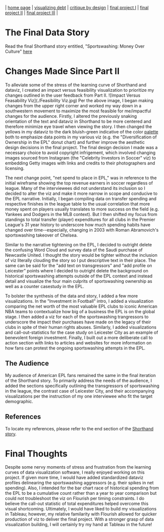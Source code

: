 | [home page](https://cmustudent.github.io/tswd-portfolio-templates/) | [visualizing debt](visualizing-government-debt) | [critique by design](critique-by-design) | [final project I](final-project-part-one) | [final project II](final-project-part-two) | [final project III](final-project-part-three) |

# The Final Data Story
Read the final Shorthand story entitled, "Sportswashing: Money Over Culture" [here](https://carnegiemellon.shorthandstories.com/sportswashing-money-over-culture/index.html)

# Changes Made Since Part II
To alleviate some of the stress of the learning curve of Shorthand and dataviz, I created an impact versus feasibility visualization to prioritize my changes outlined in the user feedback from Part II. 
![Impact Versus Feasability Viz](./Feasibility Viz.jpg)
Per the above image, I began making changes from the upper right corner and worked my way down in a southwestern movement to maximize the most feasible for me/impactful changes for the audience. Firstly, I altered the previously snaking orientation of the text and dataviz in Shorthand to be more centered and therefore minimize eye travel when viewing the story. I then changed the yellows in my dataviz to the dark bluish-green indicative of the color [palette](https://coolors.co/palette/56445d-548687-f4d35e) both to emphasize data points in my various viz (e.g. the "Diversification of Ownership in the EPL" donut chart) and further improve the aesthetic design decisions in the final project. The final design decision I made was a necessary choice to avoid copyright infrigement, which involved changing images sourced from Instagram (the "Celebrity Investors in Soccer" viz) to embedding Getty images with links and credits to their photographers and licensing. 

The next change point, "net spend to place in EPL," was in reference to the initial wireframe showing the top revenue earners in soccer regardless of league. Many of the interviewees did not understand its inclusion so I decided to alter the viz and make it more narrow in scope and conducive to the EPL narrative. Initially, I began compiling data on transfer spending and respective finishes in the league table to the usual correlation that more money spent on players usually translates to more success on the field (e.g. Yankees and Dodgers in the MLB context). But I then shifted my focus from standings to total transfer (player) expenditures for all clubs in the Premier League's 31 year history to underscore how much spending habits have changed over time--especially, changing in 2003 with Roman Abramovich's sportswashing takeover of Chelsea. 

Similar to the narrative tightening on the EPL, I decided to outright delete the confusing Word Cloud and survey data of the Saudi purchase of Newcastle United. I thought the story would be tighter without the inclusion of viz literally clouding the story so I put descriptive text in their place. The same can be said for the "add text on transgressors" and "add profile on Leicester" points where I decided to outright delete the background on historical sportswashing attempts outside of the EPL context and instead detail and visualize the four main culprits of sportswashing ownership as well as a counter casestudy in the EPL. 

To bolster the synthesis of the data and story, I added a few more visualizations. In the "Investment in Football" intro, I added a visualization comparing the net worth of the most valuable EPL clubs to iconic American NBA teams to contextualize how big of a business the EPL is on the global stage. I then added a viz for each of the sportswashing trangressors to underscore the impact their purchases have made on the legacy of their clubs in spite of their human rights abuses. Similarly, I added visualizations and call-out-statistics for the case study on Leicester City as an example of benevolent foreign investment. Finally, I built out a more deliberate call to action section with links to articles and websites for more information on how fans can protest the ongoing sportswashing attempts in the EPL.

## The Audience
My audience of American EPL fans remained the same in the final iteration of the Shorthand story. To primarily address the needs of the audience, I added the sections specifically outlining the transgressors of sportswashing in the league, the contrast case of Leicester City, and their accompanying visualizations per the instruction of my one interviewee who fit the target demographic. 


## References
To locate my references, please refer to the end section of the [Shorthand story](https://carnegiemellon.shorthandstories.com/sportswashing-money-over-culture/index.html). 

# Final Thoughts
Despite some nervy moments of stress and frustration from the learning curves of data visualization software, I really enjoyed working on this project. If given more time, I would have added standardized dataviz profiles delinearing the sportswashing aggressors (e.g. their spikes in net spending). Also, I intended for the bar chart race of historical spending from the EPL to be a cumulative count rather than a year to year comparison but could not troubleshoot the viz on Flourish per timing constraints. I do believe the call-out statistic of total expenditures helped overcome this visual shortcoming. Ultimately, I would have liked to build my visualizations in Tableau; however, my relative familarity with Flourish allowed for quicker production of viz to deliver the final project. With a stronger grasp of data visualization building, I will certainly try my hand at Tableau in the future! 

